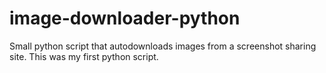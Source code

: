 # image-downloader-python
Small python script that autodownloads images from a screenshot sharing site. This was my first python script. 
